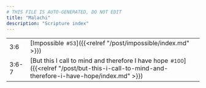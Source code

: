 ```yaml
---
# THIS FILE IS AUTO-GENERATED, DO NOT EDIT
title: "Malachi"
description: "Scripture index"
---
```


|  |  |
| --- | --- |
| 3:6 | [Impossible<span style="font-size:smaller; padding-left:0.5em;">#53</span>]({{<relref "/post/impossible/index.md" >}}) |
| 3:6-7 | [But this I call to mind and therefore I have hope<span style="font-size:smaller; padding-left:0.5em;">#100</span>]({{<relref "/post/but-this-i-call-to-mind-and-therefore-i-have-hope/index.md" >}}) |
